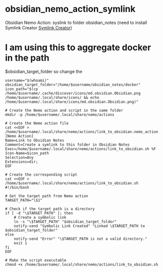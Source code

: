 # obsidian_nemo_action_symlink
Obsidian Nemo Action: syslink to folder obsidian_notes (need to install Symlink Creator
[Symlink Creator](https://github.com/pteridin/obsidian_symlink_plugin))

# I am using this to aggregate docker in the path 
$obsidian_target_folder so change the 

```
username="$(whoami)"
obsidian_target_folder="/home/$username/obsidian_notes/docker"
icon_path="$(cp /home/$username/.cache/discover/icons/md.obsidian.Obsidian.png /home/$username/.local/share/icons/ && echo /home/$username/.local/share/icons/md.obsidian.Obsidian.png)"

# Create the Nemo action and script in the same folder
mkdir -p /home/$username/.local/share/nemo/actions

# Create the Nemo action file
cat <<EOF > /home/$username/.local/share/nemo/actions/link_to_obsidian.nemo_action
[Nemo Action]
Name=Link to Obsidian Notes
Comment=Create a symlink to this folder in Obsidian Notes
Exec=/home/$username/.local/share/nemo/actions/link_to_obsidian.sh %F
Icon-Name=$icon_path
Selection=Any
Extensions=dir;
EOF

# Create the corresponding script
cat <<EOF > /home/$username/.local/share/nemo/actions/link_to_obsidian.sh
#!/bin/bash

# Get the target path from Nemo action
TARGET_PATH="\$1"

# Check if the target path is a directory
if [ -d "\$TARGET_PATH" ]; then
    # Create a symbolic link
    ln -s "\$TARGET_PATH" "$obsidian_target_folder"
    notify-send "Symbolic Link Created" "Linked \$TARGET_PATH to $obsidian_target_folder"
else
    notify-send "Error" "\$TARGET_PATH is not a valid directory."
    exit 1
fi
EOF

# Make the script executable
chmod +x /home/$username/.local/share/nemo/actions/link_to_obsidian.sh

```
